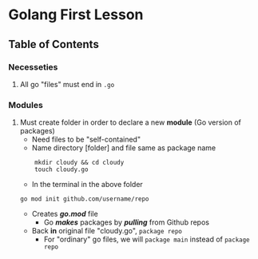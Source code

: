 # Golang First Lesson

## Table of Contents

### Necesseties

1. All go "files" must end in `.go`

### Modules

1.  Must create folder in order to declare a new **module** (Go version of packages)
    - Need files to be "self-contained"
    - Name directory [folder] and file same as package name
    ```Shell
        mkdir cloudy && cd cloudy
        touch cloudy.go
    ```
    - In the terminal in the above folder
    ```
    go mod init github.com/username/repo
    ```
    - Creates **_go.mod_** file
      - Go **_makes_** packages by **_pulling_** from Github repos
    - Back **in** original file "cloudy.go", `package repo`
      - For "ordinary" go files, we will `package main` instead of `package repo`
